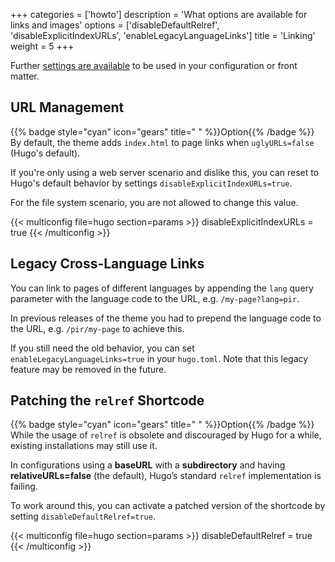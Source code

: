 +++
categories = ['howto']
description = 'What options are available for links and images'
options = ['disableDefaultRelref', 'disableExplicitIndexURLs', 'enableLegacyLanguageLinks']
title = 'Linking'
weight = 5
+++

Further [settings are available](authoring/frontmatter/linking) to be used in your configuration or front matter.

## URL Management

{{% badge style="cyan" icon="gears" title=" " %}}Option{{% /badge %}} By default, the theme adds `index.html` to page links when `uglyURLs=false` (Hugo's default).

If you're only using a web server scenario and dislike this, you can reset to Hugo's default behavior by settings `disableExplicitIndexURLs=true`.

For the file system scenario, you are not allowed to change this value.

{{< multiconfig file=hugo section=params >}}
disableExplicitIndexURLs = true
{{< /multiconfig >}}

## Legacy Cross-Language Links

You can link to pages of different languages by appending the `lang` query parameter with the language code to the URL, e.g. `/my-page?lang=pir`.

In previous releases of the theme you had to prepend the language code to the URL, e.g. `/pir/my-page` to achieve this.

If you still need the old behavior, you can set `enableLegacyLanguageLinks=true` in your `hugo.toml`. Note that this legacy feature may be removed in the future.

## Patching the `relref` Shortcode

{{% badge style="cyan" icon="gears" title=" " %}}Option{{% /badge %}} While the usage of `relref` is obsolete and discouraged by Hugo for a while, existing installations may still use it.

In configurations using a **baseURL** with a **subdirectory** and having **relativeURLs=false** (the default), Hugo’s standard `relref` implementation is failing.

To work around this, you can activate a patched version of the shortcode by setting `disableDefaultRelref=true`.

{{< multiconfig file=hugo section=params >}}
disableDefaultRelref = true
{{< /multiconfig >}}
